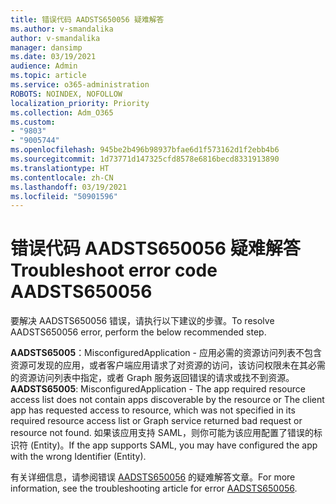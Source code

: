 ```yaml
---
title: 错误代码 AADSTS650056 疑难解答
ms.author: v-smandalika
author: v-smandalika
manager: dansimp
ms.date: 03/19/2021
audience: Admin
ms.topic: article
ms.service: o365-administration
ROBOTS: NOINDEX, NOFOLLOW
localization_priority: Priority
ms.collection: Adm_O365
ms.custom:
- "9803"
- "9005744"
ms.openlocfilehash: 945be2b496b98937bfae6d1f573162d1f2ebb4b6
ms.sourcegitcommit: 1d73771d147325cfd8578e6816becd8331913890
ms.translationtype: HT
ms.contentlocale: zh-CN
ms.lasthandoff: 03/19/2021
ms.locfileid: "50901596"
---
```

# <a name="troubleshoot-error-code-aadsts650056"></a><span data-ttu-id="3d2f6-102">错误代码 AADSTS650056 疑难解答</span><span class="sxs-lookup"><span data-stu-id="3d2f6-102">Troubleshoot error code AADSTS650056</span></span>

<span data-ttu-id="3d2f6-103">要解决 AADSTS650056 错误，请执行以下建议的步骤。</span><span class="sxs-lookup"><span data-stu-id="3d2f6-103">To resolve AADSTS650056 error, perform the below recommended step.</span></span>

<span data-ttu-id="3d2f6-104">**AADSTS65005**：MisconfiguredApplication - 应用必需的资源访问列表不包含资源可发现的应用，或者客户端应用请求了对资源的访问，该访问权限未在其必需的资源访问列表中指定，或者 Graph 服务返回错误的请求或找不到资源。</span><span class="sxs-lookup"><span data-stu-id="3d2f6-104">**AADSTS65005**: MisconfiguredApplication - The app required resource access list does not contain apps discoverable by the resource or The client app has requested access to resource, which was not specified in its required resource access list or Graph service returned bad request or resource not found.</span></span> <span data-ttu-id="3d2f6-105">如果该应用支持 SAML，则你可能为该应用配置了错误的标识符 (Entity)。</span><span class="sxs-lookup"><span data-stu-id="3d2f6-105">If the app supports SAML, you may have configured the app with the wrong Identifier (Entity).</span></span>

<span data-ttu-id="3d2f6-106">有关详细信息，请参阅错误 [AADSTS650056](https://docs.microsoft.com/troubleshoot/azure/active-directory/error-code-aadsts650056-misconfigured-app) 的疑难解答文章。</span><span class="sxs-lookup"><span data-stu-id="3d2f6-106">For more information, see the troubleshooting article for error [AADSTS650056](https://docs.microsoft.com/troubleshoot/azure/active-directory/error-code-aadsts650056-misconfigured-app).</span></span>
